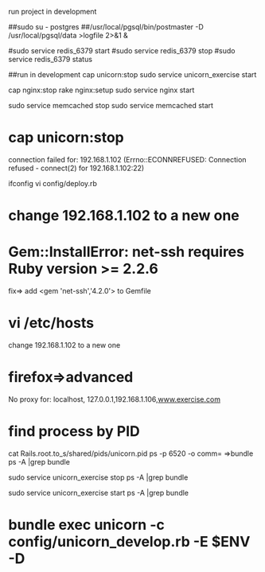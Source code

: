 run project in development

##sudo su - postgres
##/usr/local/pgsql/bin/postmaster -D /usr/local/pgsql/data >logfile 2>&1 &

#sudo service redis_6379 start
#sudo service redis_6379 stop
#sudo service redis_6379 status

##run in development
cap unicorn:stop
sudo service unicorn_exercise start

cap nginx:stop
rake nginx:setup
sudo service nginx start

sudo service memcached stop
sudo service memcached start

# cap unicorn:stop
connection failed for: 192.168.1.102 (Errno::ECONNREFUSED: Connection refused - connect(2) for 192.168.1.102:22)

ifconfig 
vi config/deploy.rb
# change 192.168.1.102 to a new one

# Gem::InstallError: net-ssh requires Ruby version >= 2.2.6
fix=> add <gem 'net-ssh','4.2.0'> to Gemfile


# vi /etc/hosts
change 192.168.1.102 to a new one

# firefox=>advanced
No proxy for:
localhost, 127.0.0.1,192.168.1.106,www.exercise.com

# find process by PID
cat Rails.root.to_s/shared/pids/unicorn.pid
ps -p 6520 -o comm=
=>bundle
ps -A |grep bundle

sudo service unicorn_exercise stop
ps -A |grep bundle

sudo service unicorn_exercise start
ps -A |grep bundle

# bundle exec unicorn -c config/unicorn_develop.rb -E $ENV -D











